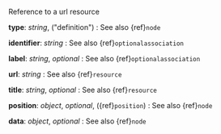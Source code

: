 Reference to a url resource

__type__: _string_, ("definition")
: See also {ref}`node`

__identifier__: _string_
: See also {ref}`optionalassociation`

__label__: _string_, _optional_
: See also {ref}`optionalassociation`

__url__: _string_
: See also {ref}`resource`

__title__: _string_, _optional_
: See also {ref}`resource`

__position__: _object_, _optional_, ({ref}`position`)
: See also {ref}`node`

__data__: _object_, _optional_
: See also {ref}`node`

